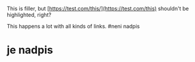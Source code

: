 This is filler, but [https://test.com/this/](https://test.com/this) shouldn't be highlighted, right?

This happens a lot with all kinds of links.
#neni nadpis
# je nadpis
